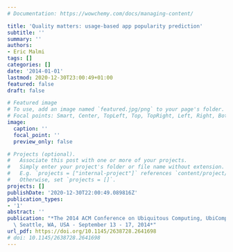 ```yaml
---
# Documentation: https://wowchemy.com/docs/managing-content/

title: 'Quality matters: usage-based app popularity prediction'
subtitle: ''
summary: ''
authors:
- Eric Malmi
tags: []
categories: []
date: '2014-01-01'
lastmod: 2020-12-30T23:00:49+01:00
featured: false
draft: false

# Featured image
# To use, add an image named `featured.jpg/png` to your page's folder.
# Focal points: Smart, Center, TopLeft, Top, TopRight, Left, Right, BottomLeft, Bottom, BottomRight.
image:
  caption: ''
  focal_point: ''
  preview_only: false

# Projects (optional).
#   Associate this post with one or more of your projects.
#   Simply enter your project's folder or file name without extension.
#   E.g. `projects = ["internal-project"]` references `content/project/deep-learning/index.md`.
#   Otherwise, set `projects = []`.
projects: []
publishDate: '2020-12-30T22:00:49.089816Z'
publication_types:
- '1'
abstract: ''
publication: "*The 2014 ACM Conference on Ubiquitous Computing, UbiComp '14 Adjunct,\
  \ Seattle, WA, USA - September 13 - 17, 2014*"
url_pdf: https://doi.org/10.1145/2638728.2641698
# doi: 10.1145/2638728.2641698
---
```

